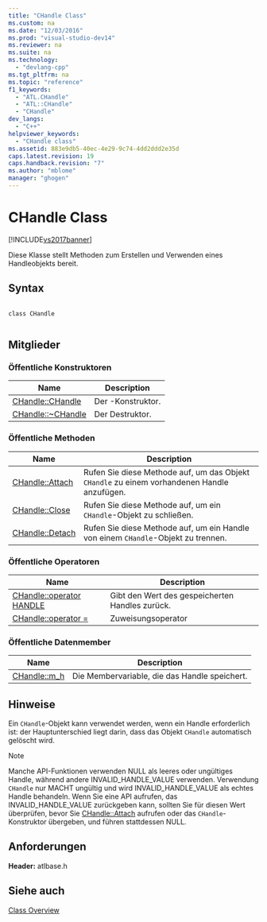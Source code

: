 ```yaml
---
title: "CHandle Class"
ms.custom: na
ms.date: "12/03/2016"
ms.prod: "visual-studio-dev14"
ms.reviewer: na
ms.suite: na
ms.technology: 
  - "devlang-cpp"
ms.tgt_pltfrm: na
ms.topic: "reference"
f1_keywords: 
  - "ATL.CHandle"
  - "ATL::CHandle"
  - "CHandle"
dev_langs: 
  - "C++"
helpviewer_keywords: 
  - "CHandle class"
ms.assetid: 883e9db5-40ec-4e29-9c74-4dd2ddd2e35d
caps.latest.revision: 19
caps.handback.revision: "7"
ms.author: "mblome"
manager: "ghogen"
---
```

# CHandle Class
[!INCLUDE[vs2017banner](../../assembler/inline/includes/vs2017banner.md)]

Diese Klasse stellt Methoden zum Erstellen und Verwenden eines Handleobjekts bereit.  
  
## Syntax  
  
```  
  
class CHandle  
  
```  
  
## Mitglieder  
  
### Öffentliche Konstruktoren  
  
|Name|Description|  
|----------|-----------------|  
|[CHandle::CHandle](../Topic/CHandle::CHandle.md)|Der \-Konstruktor.|  
|[CHandle::~CHandle](../Topic/CHandle::~CHandle.md)|Der Destruktor.|  
  
### Öffentliche Methoden  
  
|Name|Description|  
|----------|-----------------|  
|[CHandle::Attach](../Topic/CHandle::Attach.md)|Rufen Sie diese Methode auf, um das Objekt `CHandle` zu einem vorhandenen Handle anzufügen.|  
|[CHandle::Close](../Topic/CHandle::Close.md)|Rufen Sie diese Methode auf, um ein `CHandle`\-Objekt zu schließen.|  
|[CHandle::Detach](../Topic/CHandle::Detach.md)|Rufen Sie diese Methode auf, um ein Handle von einem `CHandle`\-Objekt zu trennen.|  
  
### Öffentliche Operatoren  
  
|Name|Description|  
|----------|-----------------|  
|[CHandle::operator HANDLE](../Topic/CHandle::operator%20HANDLE.md)|Gibt den Wert des gespeicherten Handles zurück.|  
|[CHandle::operator \=](../Topic/CHandle::operator%20=.md)|Zuweisungsoperator|  
  
### Öffentliche Datenmember  
  
|Name|Description|  
|----------|-----------------|  
|[CHandle::m\_h](../Topic/CHandle::m_h.md)|Die Membervariable, die das Handle speichert.|  
  
## Hinweise  
 Ein `CHandle`\-Objekt kann verwendet werden, wenn ein Handle erforderlich ist: der Hauptunterschied liegt darin, dass das Objekt `CHandle` automatisch gelöscht wird.  
  
> [!NOTE]
>  Manche API\-Funktionen verwenden NULL als leeres oder ungültiges Handle, während andere INVALID\_HANDLE\_VALUE verwenden.  Verwendung `CHandle` nur MACHT ungültig und wird INVALID\_HANDLE\_VALUE als echtes Handle behandeln.  Wenn Sie eine API aufrufen, das INVALID\_HANDLE\_VALUE zurückgeben kann, sollten Sie für diesen Wert überprüfen, bevor Sie [CHandle::Attach](../Topic/CHandle::Attach.md) aufrufen oder das `CHandle`\-Konstruktor übergeben, und führen stattdessen NULL.  
  
## Anforderungen  
 **Header:** atlbase.h  
  
## Siehe auch  
 [Class Overview](../../atl/atl-class-overview.md)